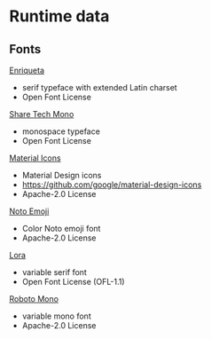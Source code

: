 Runtime data
============

Fonts
-----

[Enriqueta](https://fonts.google.com/specimen/Enriqueta)
- serif typeface with extended Latin charset
- Open Font License

[Share Tech Mono](https://fonts.google.com/specimen/Share+Tech+Mono)
- monospace typeface
- Open Font License

[Material Icons](https://material.io/icons/)
- Material Design icons
- https://github.com/google/material-design-icons
- Apache-2.0 License

[Noto Emoji](https://github.com/googlefonts/noto-emoji)
- Color Noto emoji font
- Apache-2.0 License

[Lora](https://github.com/cyrealtype/Lora-Cyrillic)
- variable serif font
- Open Font License (OFL-1.1)

[Roboto Mono](https://fonts.google.com/specimen/Roboto+Mono)
- variable mono font
- Apache-2.0 License
